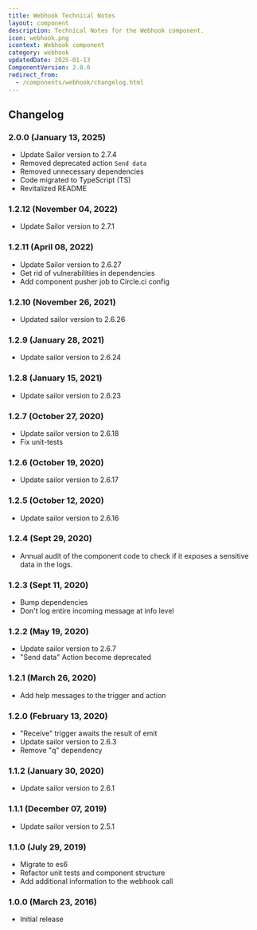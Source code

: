 ```yaml
---
title: Webhook Technical Notes
layout: component
description: Technical Notes for the Webhook component.
icon: webhook.png
icontext: Webhook component
category: webhook
updatedDate: 2025-01-13
ComponentVersion: 2.0.0
redirect_from:
  - /components/webhook/changelog.html
---
```


## Changelog

### 2.0.0 (January 13, 2025)

* Update Sailor version to 2.7.4
* Removed deprecated action `Send data`
* Removed unnecessary dependencies
* Code migrated to TypeScript (TS)
* Revitalized README

### 1.2.12 (November 04, 2022)

* Update Sailor version to 2.7.1

### 1.2.11 (April 08, 2022)

* Update Sailor version to 2.6.27
* Get rid of vulnerabilities in dependencies
* Add component pusher job to Circle.ci config

### 1.2.10 (November 26, 2021)

* Updated sailor version to 2.6.26

### 1.2.9 (January 28, 2021)

* Update sailor version to 2.6.24

### 1.2.8 (January 15, 2021)

* Update sailor version to 2.6.23

### 1.2.7 (October 27, 2020)

* Update sailor version to 2.6.18
* Fix unit-tests

### 1.2.6 (October 19, 2020)

* Update sailor version to 2.6.17

### 1.2.5 (October 12, 2020)

* Update sailor version to 2.6.16

### 1.2.4 (Sept 29, 2020)

* Annual audit of the component code to check if it exposes a sensitive data in the logs.

### 1.2.3 (Sept 11, 2020)

* Bump dependencies
* Don't log entire incoming message at info level

### 1.2.2 (May 19, 2020)

* Update sailor version to 2.6.7
* "Send data" Action become deprecated

### 1.2.1 (March 26, 2020)

* Add help messages to the trigger and action

### 1.2.0 (February 13, 2020)

* "Receive" trigger awaits the result of emit
* Update sailor version to 2.6.3
* Remove "q" dependency

### 1.1.2 (January 30, 2020)

* Update sailor version to 2.6.1

### 1.1.1 (December 07, 2019)

* Update sailor version to 2.5.1

### 1.1.0 (July 29, 2019)

* Migrate to es6
* Refactor unit tests and component structure
* Add additional information to the webhook call

### 1.0.0 (March 23, 2016)

* Initial release
